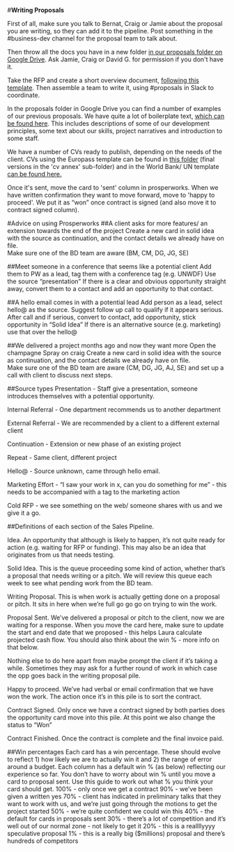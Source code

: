 #**Writing Proposals**

First of all, make sure you talk to Bernat, Craig or Jamie about the proposal you are writing, so they can add it to the pipeline. Post something in the #business-dev channel for the proposal team to talk about.

Then throw all the docs you have in a new folder [in our proposals folder on Google Drive](https://drive.google.com/drive/u/0/folders/0Bz9ghrEmlkpbS1p5RkhqdDJIaWc). Ask Jamie, Craig or David G. for permission if you don't have it. 

Take the RFP and create a short overview document, [following this template](https://docs.google.com/document/d/1pyWsqQpKzPoUpD3IiHe3ZEao2ASmh6aUEnfxhquL4aU/edit). Then assemble a team to write it, using #proposals in Slack to coordinate. 

In the proposals folder in Google Drive you can find a number of examples of our previous proposals. We have quite a lot of boilerplate text, [which can be found here](https://docs.google.com/document/d/17YyO8Km30We5Invp3wEdZvzEIhX7EXUPCeTuPF0lLcA/edit#heading=h.pjjge9xxxj9p). This includes descriptions of some of our development principles, some text about our skills, project narratives and introduction to some staff.

We have a number of CVs ready to publish, depending on the needs of the client. CVs using the Europass template can be found in [this folder](https://drive.google.com/drive/u/0/folders/0BxmLmgSmQaCGRUhndWQ0VF9MVTQ) (final versions in the 'cv annex' sub-folder) and in the World Bank/ UN template [can be found here.](https://drive.google.com/open?id=0B9iu7Qcff3aBODB1RW0zUDlaM0U)  

Once it's sent, move the card to 'sent' column in prosperworks. When we have written confirmation they want to move forward, move to 'happy to proceed'. We put it as “won” once contract is signed (and also move it to contract signed column).

#Advice on using Prosperworks
##A client asks for more features/ an extension towards the end of the project
Create a new card in solid idea with the source as continuation, and the contact details we already have on file.  
Make sure one of the BD team are aware (BM, CM, DG, JG, SE)

##Meet someone in a conference that seems like a potential client 
Add them to PW as a lead, tag them with a conference tag (e.g. UNWDF)
Use the source “presentation”
If there is a clear and obvious opportunity straight away, convert them to a contact and add an opportunity to that contact.

##A hello email comes in with a potential lead
Add person as a lead, select hello@ as the source. Suggest follow up call to qualify if it appears serious.
After call and if serious, convert to contact, add opportunity, stick opportunity in “Solid Idea”
If there is an alternative source (e.g. marketing) use that over the hello@

##We delivered a project months ago and now they want more
Open the champagne
Spray on craig
Create a new card in solid idea with the source as continuation, and the contact details we already have on file.  
Make sure one of the BD team are aware (CM, DG, JG, AJ, SE) and set up a call with client to discuss next steps. 

##Source types
Presentation - Staff give a presentation, someone introduces themselves with a potential opportunity.

Internal Referral - One department recommends us to another department

External Referral - We are recommended by a client to a different external client

Continuation - Extension or new phase of an existing project

Repeat - Same client, different project

Hello@ - Source unknown, came through hello email.

Marketing Effort - “I saw your work in x,  can you do something for me” - this needs to be accompanied with a tag to the marketing action

Cold RFP - we see something on the web/ someone shares with us and we give it a go. 


##Definitions of each section of the Sales Pipeline.

Idea. An opportunity that although is likely to happen, it’s not quite ready for action (e.g. waiting for RFP or funding). This may also be an idea that originates from us that needs testing.

Solid Idea. This is the queue proceeding some kind of action, whether that’s a proposal that needs writing or a pitch. We will review this queue each week to see what pending work from the BD team.

Writing Proposal. This is when work is actually getting done on a proposal or pitch. It sits in here when we’re full go go go on trying to win the work.

Proposal Sent. We’ve delivered a proposal or pitch to the client, now we are waiting for a response. When you move the card here, make sure to update the start and end date that we proposed - this helps Laura calculate projected cash flow. You should also think about the win % - more info on that below.

Nothing else to do here apart from maybe prompt the client if it’s taking a while. Sometimes they may ask for a further round of work in which case the opp goes back in the writing proposal pile.

Happy to proceed. We’ve had verbal or email confirmation that we have won the work. The action once it’s in this pile is to sort the contract.

Contract Signed. Only once we have a contract signed by both parties does the opportunity card move into this pile. At this point we also change the status to “Won”

Contract Finished. Once the contract is complete and the final invoice paid.

##Win percentages
Each card has a win percentage. These should evolve to reflect 1) how likely we are to actually win it and 2) the range of error around a budget. Each column has a default win % (as below) reflecting our experience so far. You don’t have to worry about win % until you move a card to proposal sent. Use this guide to work out what % you think your card should get. 
100% - only once we get a contract
90% - we’ve been given a written yes
70% - client has indicated in preliminary talks that they want to work with us, and we’re just going through the motions to get the project started
50% - we’re quite confident we could win this
40% - the default for cards in proposals sent
30% - there’s a lot of competition and it’s well out of our normal zone - not likely to get it
20% - this is a reallllyyyy speculative proposal
1% - this is a really big ($millions) proposal and there’s hundreds of competitors
